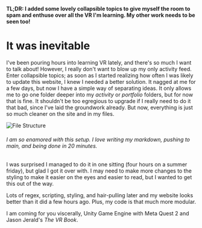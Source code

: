 **TL;DR: I added some lovely collapsible topics to give myself the room to spam and enthuse over all the VR I'm learning. My other work needs to be seen too!**

# It was inevitable
I've been pouring hours into learning VR lately, and there's so much I want to talk about! However, I really don't want to blow up my only activity feed. Enter collapsible topics; as soon as I started realizing how often I was likely to update this website, I knew I needed a better solution. It nagged at me for a few days, but now I have a simple way of separating ideas. It only allows me to go one folder deeper into my *activity* or *portfolio* folders, but for now that is fine. It shouldn't be too egregious to upgrade if I really need to do it that bad, since I've laid the groundwork already. But now, everything is just so much cleaner on the site and in my files. 

![File Structure](/images/activity/gorgeous-file-structure.webp)
###### I am so enamored with this setup. I love writing my markdown, pushing to main, and being done in 20 minutes. 

I was surprised I managed to do it in one sitting (four hours on a summer friday), but glad I got it over with. I may need to make more changes to the styling to make it easier on the eyes and easier to read, but I wanted to get this out of the way. 

Lots of regex, scripting, styling, and hair-pulling later and my website looks better than it did a few hours ago. Plus, my code is that much more modular. 

I am coming for you viscerally, Unity Game Engine with Meta Quest 2 and Jason Jerald's *The VR Book*. 